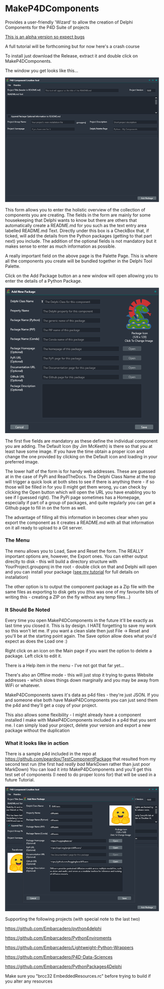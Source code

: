 ﻿# MakeP4DComponents

Provides a user-friendly 'Wizard' to allow the creation of Delphi Components for the P4D Suite of projects

<u>This is an alpha version so expect bugs</u>

A full tutorial will be forthcoming but for now here's a crash course

To install just download the Release, extract it and double click on MakeP4DComponents.

The window you get looks like this...

![mainForm](images/mainForm.png)

This form allows you to enter the holistic overview of the collection of components you are creating. The fields in the form are mainly for some housekeeping that Delphi wants to know but there are others that automatically create a README.md for you such as the text entry area labelled README.md Text.
Directly under this box is a CheckBox that, if ticked, will add the details from the Python packages (getting to that part next) you include. The addition of the optional fields is not mandatory but it makes sense to enter as much information as possible.  

A really important field on the above page is the Palette Page. This is where all the components you create will be bundled together in the Delphi Tool Palette.

Click on the Add Package button an a new window will open allowing you to enter the details of a Python Package.

![componentForm](images/componentForm.png)

The first five fields are mandatory as these define the individual component you are adding. The Default Icon (by Jim McKeeth) is there so that you at least have some image. If you have the time obtain a proper icon and change the one provided by clicking on the Default icon and loading in your preferred image.

The lower half of the form is for handy web addresses. These are guessed at in the case of PyPi and ReadTheDocs. The Delphi Class Name at the top will trigger a quick look at both sites to see if there is anything there - if so those will be filled in for you (I might get them wrong, yu can check by clicking the Open button which will open the URL you have enabling you to see if I guessed right). The PyPi page sometimes has a Homepage, especially if part of a group of packages, and quite regularly you can get a Github page to fill in on the form as well.

The advantage of filling all this information in becomes clear when you export the component as it creates a README.md with all that information on it all ready to upload to a Git server.

### The Menu

The menu allows you to Load, Save and Reset the form. The REALLY important options are, however, the Export ones. You can either output direclty to disk - this will build a directory structure with YourProject.groupproj in the root - double click on that and Delphi will open and you can install your package ([see my tutorial](https://peardox.com/mixing-python-and-delphi-made-easy/) for full details on installation) 

The other option is to output the component package as a Zip file with the same files as exporting to disk gets you (this was one of my favourite bits of writing this - creating a ZIP on the fly without any temp files...)

### It Should Be Noted

Every time you open MakeP4DComponents in the future it'll be exactly as last time you closed it. This is by design. I HATE forgetting to save my work so this won't let me. If you want a clean slate then just File -> Reset and you'll be at the starting point again. The Save option allow does what you'd expect as does the Load one :) 

Right click on an icon on the Main page if you want the option to delete a package. Left click to edit it.

There is a Help item in the menu - I've not got that far yet...

There's also an Offline mode - this will just stop it trying to guess Website addresses - which slows things down marginally and you may be away from WiFi or whatever.

MakeP4DComponents saves it's data as p4d files - they're just JSON. If you and someone else both have MakeP4DComponents you can just send them the p4d and they'll get a copy of your project.

This also allows some flexibility - I might already have a component installed I make with MakeP4DComponents included in a p4d that you sent me. I can simply load your project, delete your version and export a new package without the duplication

### What it looks like in action

There is a sample p4d included in the repo at https://github.com/peardox/TestComponentPackage that resulted from my second test run (the first had *really bad* MarkDown rather than just poor MarkDown) You can load it into MakeP4DComponents and you'll get this test set of components (I need to do proper Icons for) that will be used in a future Tutorial.

![TestRun](images/TestRun.png)

Supporting the following projects (with special note to the last two)

https://github.com/Embarcadero/python4delphi

https://github.com/Embarcadero/PythonEnviroments

https://github.com/Embarcadero/Lightweight-Python-Wrappers

https://github.com/Embarcadero/P4D-Data-Sciences

https://github.com/Embarcadero/PythonPackages4Delphi







Make sure you "brcc32 EmbeddedResources.rc" before trying to build if you alter any resources
